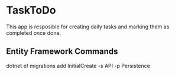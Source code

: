 # TaskToDo
This app is resposible for creating daily tasks and marking them as completed once done.

## Entity Framework Commands 

dotnet ef migrations add InitialCreate -s API -p Persistence
